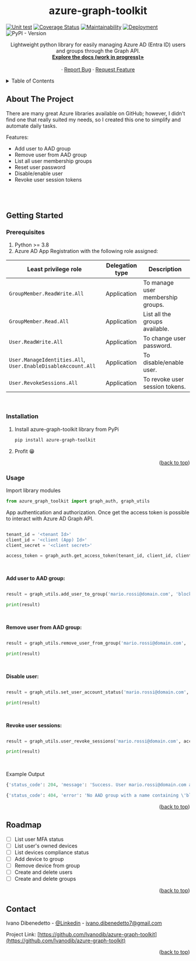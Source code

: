 <!--<div align="center">
  <a href="https://github.com/othneildrew/Best-README-Template">
     <img src="images/logo.png" alt="Logo" width="80" height="80">
  </a>-->

  <h1 align="center">azure-graph-toolkit</h1>

[![Unit test](https://github.com/Ivanodib/azure-graph-toolkit/actions/workflows/unittest-pipeline.yml/badge.svg)](https://github.com/Ivanodib/azure-graph-toolkit/actions/workflows/unittest-pipeline.yml) [![Coverage Status](https://coveralls.io/repos/github/Ivanodib/azure-graph-toolkit/badge.svg)](https://coveralls.io/github/Ivanodib/azure-graph-toolkit)  [![Maintainability](https://api.codeclimate.com/v1/badges/1936009e913846781090/maintainability)](https://codeclimate.com/github/Ivanodib/azure-graph-toolkit/maintainability)  [![Deployment](https://github.com/Ivanodib/azure-graph-toolkit/actions/workflows/deployment-pipeline.yml/badge.svg)](https://github.com/Ivanodib/azure-graph-toolkit/actions/workflows/deployment-pipeline.yml) ![PyPI - Version](https://img.shields.io/pypi/v/azure-graph-toolkit) 




  <p align="center">
    Lightweight python library for easily managing Azure AD (Entra ID) users and groups through the Graph API.
    <br />
    <a href=https://github.com/Ivanodib/azure-graph-toolkit><strong>Explore the docs (work in progress)»</strong></a>
    <br />
    <br />
    ·
    <a href="https://github.com/Ivanodib/azure-graph-toolkit/issues">Report Bug</a>
    ·
    <a href="https://github.com/Ivanodib/azure-graph-toolkit/issues">Request Feature</a>
  </p>
</div>



<!-- TABLE OF CONTENTS -->
<details>
  <summary>Table of Contents</summary>
  <ol>
    <li>
      <a href="#about-the-project">About The Project</a>
      <ul>
        <li><a href="#built-with">Built With</a></li>
      </ul>
    </li>
    <li>
      <a href="#getting-started">Getting Started</a>
      <ul>
        <li><a href="#prerequisites">Prerequisites</a></li>
        <li><a href="#installation">Installation</a></li>
        <li><a href="#usage">Usage</a></li>
      </ul>
    </li>
    <li><a href="#roadmap">Roadmap</a></li>
    <li><a href="#contact">Contact</a></li>
  </ol>
</details>



<!-- ABOUT THE PROJECT -->
## About The Project
There are many great Azure libraries available on GitHub; however, I didn't find one that really suited my needs, so I created this one to simplify and automate daily tasks.

Features:
* Add user to AAD group
* Remove user from AAD group
* List all user membership groups
* Reset user password
* Disable/enable user
* Revoke user session tokens

<!-- Here's why:
* Automate Sysadmin daily task
* Get user and groups informations. -->

<br>
<br>


<!-- GETTING STARTED -->
## Getting Started


### Prerequisites

1. Python >= 3.8
2. Azure AD App Registration with the following role assigned:


| Least privilege role | Delegation type | Description |
| --- | --- | --- |
| `GroupMember.ReadWrite.All` | Application | To manage user membership groups. |
| `GroupMember.Read.All` | Application | List all the groups available. |
| `User.ReadWrite.All` | Application | To change user password. |
| `User.ManageIdentities.All`, `User.EnableDisableAccount.All` | Application | To disable/enable user. |
| `User.RevokeSessions.All` | Application | To revoke user session tokens. |

<br>

### Installation

1. Install azure-graph-toolkit library from PyPi 
   ```sh
   pip install azure-graph-toolkit
    ```
2. Profit 😁

<p align="right">(<a href="#readme-top">back to top</a>)</p>



<!-- USAGE EXAMPLES -->
### Usage

Import library modules

```python
from azure_graph_toolkit import graph_auth, graph_utils
   ```

App authentication and authorization. Once get the access token is possible to interact with Azure AD Graph API.
```python

tenant_id = '<tenant Id>'
client_id = '<client (App) Id>'
client_secret = '<client secret>'

access_token = graph_auth.get_access_token(tenant_id, client_id, client_secret)
   ```

<br>


**Add user to AAD group:**
```python

result = graph_utils.add_user_to_group('mario.rossi@domain.com', 'block-usb-group', access_token)

print(result)

 ```

<br>

 **Remove user from AAD group:**
```python

result = graph_utils.remove_user_from_group('mario.rossi@domain.com', 'block-usb-group', access_token)

print(result)
 ```
 <br>

 **Disable user:**
```python

result = graph_utils.set_user_account_status('mario.rossi@domain.com', enable_account=False, access_token)

print(result)
 ```
 <br>

  **Revoke user sessions:**
```python

result = graph_utils.user_revoke_sessions('mario.rossi@domain.com', access_token)

print(result)
 ```
 <br>



  Example Output
 ```python
 {'status_code': 204, 'message': 'Success. User mario.rossi@domain.com added to AAD group block-usb-group.'}
 
 ```
 ```python
 {'status_code': 404, 'error': 'No AAD group with a name containing \'block-usb-group\' was found. Please try another group name.'}
 ```


<!--_For more examples, please refer to the [Documentation](https://example.com)_ -->

<p align="right">(<a href="#readme-top">back to top</a>)</p>



<!-- ROADMAP -->
## Roadmap

- [ ] List user MFA status
- [ ] List user's owned devices
- [ ] List devices compliance status
- [ ] Add device to group
- [ ] Remove device from group
- [ ] Create and delete users
- [ ] Create and delete groups

<!-- See the [open issues](https://github.com/othneildrew/Best-README-Template/issues) for a full list of proposed features (and known issues). -->

<p align="right">(<a href="#readme-top">back to top</a>)</p>


<!-- CONTACT -->
## Contact
Ivano Dibenedetto - [@Linkedin](https://www.linkedin.com/in/ivano-dibenedetto-b526ab188/) - ivano.dibenedetto7@gmail.com

Project Link: [https://github.com/Ivanodib/azure-graph-toolkit](https://github.com/Ivanodib/azure-graph-toolkit)

<p align="right">(<a href="#readme-top">back to top</a>)</p>
